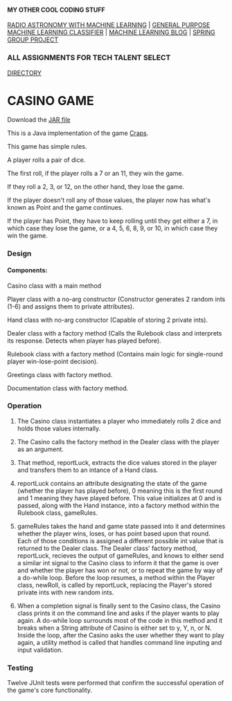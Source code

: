 
#### MY OTHER COOL CODING STUFF
[RADIO ASTRONOMY WITH MACHINE LEARNING](https://github.com/gwyche/nn_pulsar_classifier) | [GENERAL PURPOSE MACHINE LEARNING CLASSIFIER](https://github.com/gwyche/deep_NN_general_purpose_V1) | [MACHINE LEARNING BLOG](https://gwyche.wordpress.com) | [SPRING GROUP PROJECT](https://github.com/ttsbluetesla/spring_dealership_project)

### ALL ASSIGNMENTS FOR TECH TALENT SELECT 
[DIRECTORY](https://github.com/gwyche/Homeworks-for-TTS-Select/blob/master/README.md)


# CASINO GAME

Download the [JAR file](https://github.com/gwyche/casino_game/blob/master/out/artifacts/DiceGameV1_jar6/DiceGameV1.jar)

This is a Java implementation of the game [Craps](https://en.wikipedia.org/wiki/Craps).

This game has simple rules. 

A player rolls a pair of dice. 

The first roll, if the player rolls a 7 or an 11, they win the game.

If they roll a 2, 3, or 12, on the other hand, they lose the game.

If the player doesn't roll any of those values, the player now has what's known as Point and the game continues.

If the player has Point, they have to keep rolling until they get either a 7, in which case they lose the game, or a 4, 5, 6, 8, 9, or 10, in which case they win the game.

### Design

#### Components:

Casino class with a main method

Player class with a no-arg constructor (Constructor generates 2 random ints (1-6) and assigns them to private attributes).

Hand class with no-arg constructor (Capable of storing 2 private ints).

Dealer class with a factory method (Calls the Rulebook class and interprets its response. Detects when player has played before).

Rulebook class with a factory method (Contains main logic for single-round player win-lose-point decision).

Greetings class with factory method.

Documentation class with factory method.


### Operation

1) The Casino class instantiates a player who immediately rolls 2 dice and holds those values internally.

2) The Casino calls the factory method in the Dealer class with the player as an argument.

3) That method, reportLuck, extracts the dice values stored in the player and transfers them to an intance of a Hand class.

4) reportLuck contains an attribute designating the state of the game (whether the player has played before), 0 meaning this is the first round and 1 meaning they have played before. This value initializes at 0 and is passed, along with the Hand instance, into a factory method within the Rulebook class, gameRules.

5) gameRules takes the hand and game state passed into it and determines whether the player wins, loses, or has point based upon that round. Each of those conditions is assigned a different possible int value that is returned to the Dealer class. The Dealer class' factory method, reportLuck, recieves the output of gameRules, and knows to either send a similar int signal to the Casino class to inform it that the game is over and whether the player has won or not, or to repeat the game by way of a do-while loop. Before the loop resumes, a method within the Player class, newRoll, is called by reportLuck, replacing the Player's stored private ints with new random ints.

6) When a completion signal is finally sent to the Casino class, the Casino class prints it on the command line and asks if the player wants to play again. A do-while loop surrounds most of the code in this method and it breaks when a String attribute of Casino is either set to y, Y, n, or N. Inside the loop, after the Casino asks the user whether they want to play again, a utility method is called that handles command line inputing and input validation.

### Testing

Twelve JUnit tests were performed that confirm the successful operation of the game's core functionality.

